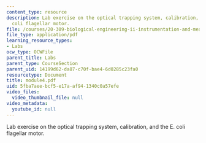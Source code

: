 ```yaml
---
content_type: resource
description: Lab exercise on the optical trapping system, calibration, and the E.
  coli flagellar motor.
file: /courses/20-309-biological-engineering-ii-instrumentation-and-measurement-fall-2006/5fba7aeebcf5e17aaf941340c0a57efe_module4.pdf
file_type: application/pdf
learning_resource_types:
- Labs
ocw_type: OCWFile
parent_title: Labs
parent_type: CourseSection
parent_uid: 14199d62-da87-c70f-bae4-6d0285c23fa0
resourcetype: Document
title: module4.pdf
uid: 5fba7aee-bcf5-e17a-af94-1340c0a57efe
video_files:
  video_thumbnail_file: null
video_metadata:
  youtube_id: null
---
```

Lab exercise on the optical trapping system, calibration, and the E. coli flagellar motor.

